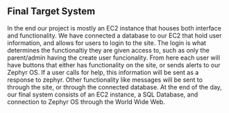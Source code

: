 ## Final Target System

In the end our project is mostly an EC2 instance that houses both interface and functionality. We have connected a database to our EC2 that hold user information, and allows for users to login to the site. The login is what determines the functionaltiy they are given access to, such as only the parent/admin having the create user funcionality. From here each user will have buttons that either has functionality on the site, or sends alerts to our Zephyr OS. If a user calls for help, this information will be sent as a response to zephyr. Other functionality like messages will be sent to through the site, or through the connected database. At the end of the day, our final system consists of an EC2 instance, a SQL Database, and connection to Zephyr OS through the World Wide Web. 